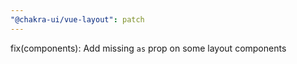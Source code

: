 ```yaml
---
"@chakra-ui/vue-layout": patch
---
```


fix(components): Add missing `as` prop on some layout components
